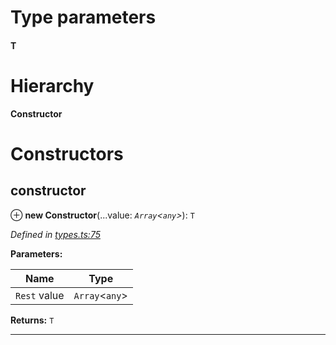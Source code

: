 

# Type parameters
#### T 
# Hierarchy

**Constructor**

# Constructors

<a id="constructor"></a>

##  constructor

⊕ **new Constructor**(...value: *`Array`<`any`>*): `T`

*Defined in [types.ts:75](https://github.com/polkadot-js/api/blob/e2b15ad/packages/types/src/types.ts#L75)*

**Parameters:**

| Name | Type |
| ------ | ------ |
| `Rest` value | `Array`<`any`> |

**Returns:** `T`

___


